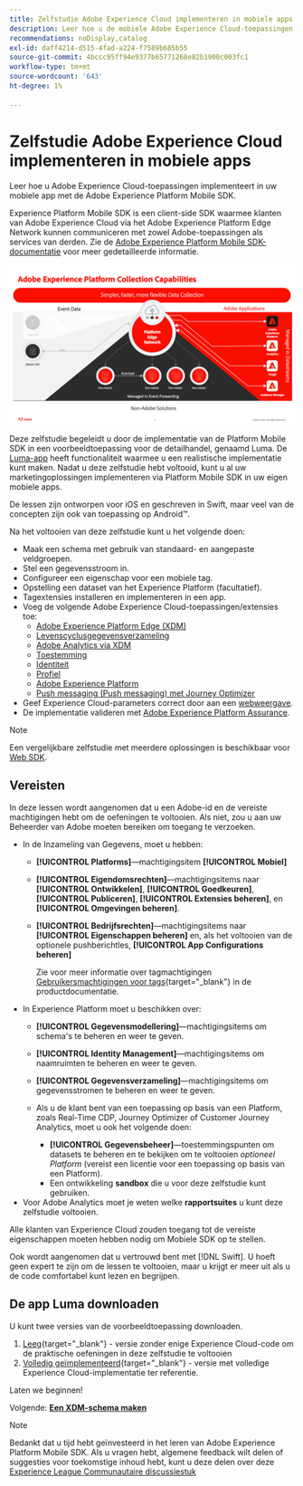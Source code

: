 ```yaml
---
title: Zelfstudie Adobe Experience Cloud implementeren in mobiele apps
description: Leer hoe u de mobiele Adobe Experience Cloud-toepassingen implementeert. Deze zelfstudie begeleidt u door een implementatie van Experience Cloud-toepassingen in een voorbeeldtoepassing Swift.
recommendations: noDisplay,catalog
exl-id: daff4214-d515-4fad-a224-f7589b685b55
source-git-commit: 4bccc95ff94e9377b65771268e82b1900c003fc1
workflow-type: tm+mt
source-wordcount: '643'
ht-degree: 1%

---
```


# Zelfstudie Adobe Experience Cloud implementeren in mobiele apps

Leer hoe u Adobe Experience Cloud-toepassingen implementeert in uw mobiele app met de Adobe Experience Platform Mobile SDK.

Experience Platform Mobile SDK is een client-side SDK waarmee klanten van Adobe Experience Cloud via het Adobe Experience Platform Edge Network kunnen communiceren met zowel Adobe-toepassingen als services van derden. Zie de [Adobe Experience Platform Mobile SDK-documentatie](https://developer.adobe.com/client-sdks/documentation/) voor meer gedetailleerde informatie.

![build-instellingen](assets/data-collection-mobile-sdk.png)


Deze zelfstudie begeleidt u door de implementatie van de Platform Mobile SDK in een voorbeeldtoepassing voor de detailhandel, genaamd Luma. De [Luma-app](https://github.com/Adobe-Marketing-Cloud/Luma-iOS-Mobile-App) heeft functionaliteit waarmee u een realistische implementatie kunt maken. Nadat u deze zelfstudie hebt voltooid, kunt u al uw marketingoplossingen implementeren via Platform Mobile SDK in uw eigen mobiele apps.

De lessen zijn ontworpen voor iOS en geschreven in Swift, maar veel van de concepten zijn ook van toepassing op Android™.

Na het voltooien van deze zelfstudie kunt u het volgende doen:

* Maak een schema met gebruik van standaard- en aangepaste veldgroepen.
* Stel een gegevensstroom in.
* Configureer een eigenschap voor een mobiele tag.
* Opstelling een dataset van het Experience Platform (facultatief).
* Tagextensies installeren en implementeren in een app.
* Voeg de volgende Adobe Experience Cloud-toepassingen/extensies toe:
   * [Adobe Experience Platform Edge (XDM)](events.md)
   * [Levenscyclusgegevensverzameling](lifecycle-data.md)
   * [Adobe Analytics via XDM](analytics.md)
   * [Toestemming](consent.md)
   * [Identiteit](identity.md)
   * [Profiel](profile.md)
   * [Adobe Experience Platform](platform.md)
   * [Push messaging (Push messaging) met Journey Optimizer](journey-optimizer-push.md)
* Geef Experience Cloud-parameters correct door aan een [webweergave](web-views.md).
* De implementatie valideren met [Adobe Experience Platform Assurance](assurance.md).

>[!NOTE]
>
>Een vergelijkbare zelfstudie met meerdere oplossingen is beschikbaar voor [Web SDK](../tutorial-web-sdk/overview.md).

## Vereisten

In deze lessen wordt aangenomen dat u een Adobe-id en de vereiste machtigingen hebt om de oefeningen te voltooien. Als niet, zou u aan uw Beheerder van Adobe moeten bereiken om toegang te verzoeken.

* In de Inzameling van Gegevens, moet u hebben:
   * **[!UICONTROL Platforms]**—machtigingsitem **[!UICONTROL Mobiel]**
   * **[!UICONTROL Eigendomsrechten]**—machtigingsitems naar **[!UICONTROL Ontwikkelen]**, **[!UICONTROL Goedkeuren]**, **[!UICONTROL Publiceren]**, **[!UICONTROL Extensies beheren]**, en **[!UICONTROL Omgevingen beheren]**.
   * **[!UICONTROL Bedrijfsrechten]**—machtigingsitems naar **[!UICONTROL Eigenschappen beheren]** en, als het voltooien van de optionele pushberichtles, **[!UICONTROL App Configurations beheren]**

      Zie voor meer informatie over tagmachtigingen [Gebruikersmachtigingen voor tags](https://experienceleague.adobe.com/docs/experience-platform/tags/admin/user-permissions.html?lang=en){target="_blank"} in de productdocumentatie.
* In Experience Platform moet u beschikken over:
   * **[!UICONTROL Gegevensmodellering]**—machtigingsitems om schema&#39;s te beheren en weer te geven.
   * **[!UICONTROL Identity Management]**—machtigingsitems om naamruimten te beheren en weer te geven.
   * **[!UICONTROL Gegevensverzameling]**—machtigingsitems om gegevensstromen te beheren en weer te geven.

   * Als u de klant bent van een toepassing op basis van een Platform, zoals Real-Time CDP, Journey Optimizer of Customer Journey Analytics, moet u ook het volgende doen:
      * **[!UICONTROL Gegevensbeheer]**—toestemmingspunten om datasets te beheren en te bekijken om te voltooien _optioneel Platform_ (vereist een licentie voor een toepassing op basis van een Platform).
      * Een ontwikkeling **sandbox** die u voor deze zelfstudie kunt gebruiken.
* Voor Adobe Analytics moet je weten welke **rapportsuites** u kunt deze zelfstudie voltooien.

Alle klanten van Experience Cloud zouden toegang tot de vereiste eigenschappen moeten hebben nodig om Mobiele SDK op te stellen.

Ook wordt aangenomen dat u vertrouwd bent met [!DNL Swift]. U hoeft geen expert te zijn om de lessen te voltooien, maar u krijgt er meer uit als u de code comfortabel kunt lezen en begrijpen.

## De app Luma downloaden

U kunt twee versies van de voorbeeldtoepassing downloaden.

1. [Leeg](https://github.com/Adobe-Marketing-Cloud/Luma-iOS-Mobile-App){target="_blank"} - versie zonder enige Experience Cloud-code om de praktische oefeningen in deze zelfstudie te voltooien
1. [Volledig geïmplementeerd](https://github.com/Adobe-Marketing-Cloud/Luma-iOS-Mobile-App){target="_blank"} - versie met volledige Experience Cloud-implementatie ter referentie.

Laten we beginnen!


Volgende: **[Een XDM-schema maken](create-schema.md)**

>[!NOTE]
>
>Bedankt dat u tijd hebt geïnvesteerd in het leren van Adobe Experience Platform Mobile SDK. Als u vragen hebt, algemene feedback wilt delen of suggesties voor toekomstige inhoud hebt, kunt u deze delen over deze [Experience League Communautaire discussiestuk](https://experienceleaguecommunities.adobe.com/t5/adobe-experience-platform-launch/tutorial-discussion-implement-adobe-experience-cloud-in-mobile/td-p/443796)